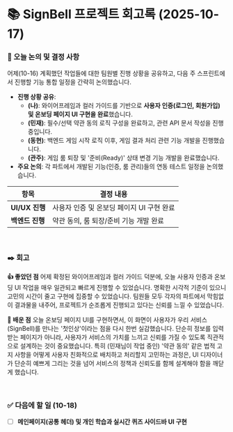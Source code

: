 # 📚 SignBell 프로젝트 회고록 (2025-10-17)

### 📌 오늘 논의 및 결정 사항
어제(10-16) 계획했던 작업들에 대한 팀원별 진행 상황을 공유하고, 다음 주 스프린트에서 진행할 기능 통합 일정을 간략히 논의했습니다.

- **진행 상황 공유**:
    - **(나)**: 와이어프레임과 컬러 가이드를 기반으로 **사용자 인증(로그인, 회원가입) 및 온보딩 페이지 UI 구현을 완료**했습니다.
    - **(민재)**: 필수/선택 약관 동의 로직 구성을 완료하고, 관련 API 문서 작성을 진행 중입니다.
    - **(동현)**: 백엔드 게임 시작 로직 이후, 게임 결과 처리 관련 기능 개발을 진행했습니다.
    - **(관주)**: 게임 룸 퇴장 및 '준비(Ready)' 상태 변경 기능 개발을 완료했습니다.
- **주요 논의**: 각 파트에서 개발된 기능(인증, 룸 관리)들의 연동 테스트 일정을 논의했습니다.

| 항목 | 결정 내용 |
| --- | --- |
| **UI/UX 진행** | 사용자 인증 및 온보딩 페이지 UI 구현 완료 |
| **백엔드 진행** | 약관 동의, 룸 퇴장/준비 기능 개발 완료 |

<br>

### ✒️ 회고

**👍 좋았던 점**
어제 확정된 와이어프레임과 컬러 가이드 덕분에, 오늘 사용자 인증과 온보딩 UI 작업을 매우 일관되고 빠르게 진행할 수 있었습니다. 명확한 시각적 기준이 있으니 고민의 시간이 줄고 구현에 집중할 수 있었습니다. 팀원들 모두 각자의 파트에서 막힘없이 결과물을 내주어, 프로젝트가 순조롭게 진행되고 있다는 신뢰를 느낄 수 있었습니다.

**🤔 배운 점**
오늘 온보딩 페이지 UI를 구현하면서, 이 화면이 사용자가 우리 서비스(SignBell)를 만나는 '첫인상'이라는 점을 다시 한번 실감했습니다. 단순히 정보를 입력받는 페이지가 아니라, 사용자가 서비스의 가치를 느끼고 신뢰를 가질 수 있도록 직관적으로 설계하는 것이 중요했습니다. 특히 (민재님이 작업 중인) '약관 동의' 같은 법적 고지 사항을 어떻게 사용자 친화적으로 배치하고 처리할지 고민하는 과정은, UI 디자이너가 단순히 예쁘게 그리는 것을 넘어 서비스의 정책과 신뢰도를 함께 설계해야 함을 깨닫게 했습니다.

<br>

### ✅ 다음에 할 일 (10-18)
- [ ] **메인페이지(공통 헤더) 및 개인 학습과 실시간 퀴즈 사이드바 UI 구현**
